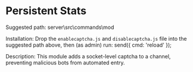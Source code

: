 # Persistent Stats

Suggested path: server\src\commands\mod

Installation: Drop the `enablecaptcha.js` and `disablecaptcha.js` file into the suggested path above, then (as admin) run: send({ cmd: 'reload' });

Description: This module adds a socket-level captcha to a channel, preventing malicious bots from automated entry.
